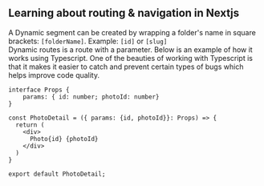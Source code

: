 ## Learning about routing & navigation in Nextjs

A Dynamic segment can be created by wrapping a folder's name in square brackets:
`[folderName]`. Example: `[id]` or `[slug]` <br/>
Dynamic routes is a route with a parameter. Below is an example of how it works using Typescript. One of the beauties of working with Typescript is that it makes it easier to catch and prevent certain types of bugs which helps improve code quality. 

```
interface Props {
    params: { id: number; photoId: number}
}

const PhotoDetail = ({ params: {id, photoId}}: Props) => {
  return (
    <div>
      Photo{id} {photoId}
    </div>
  )
}

export default PhotoDetail;
```
